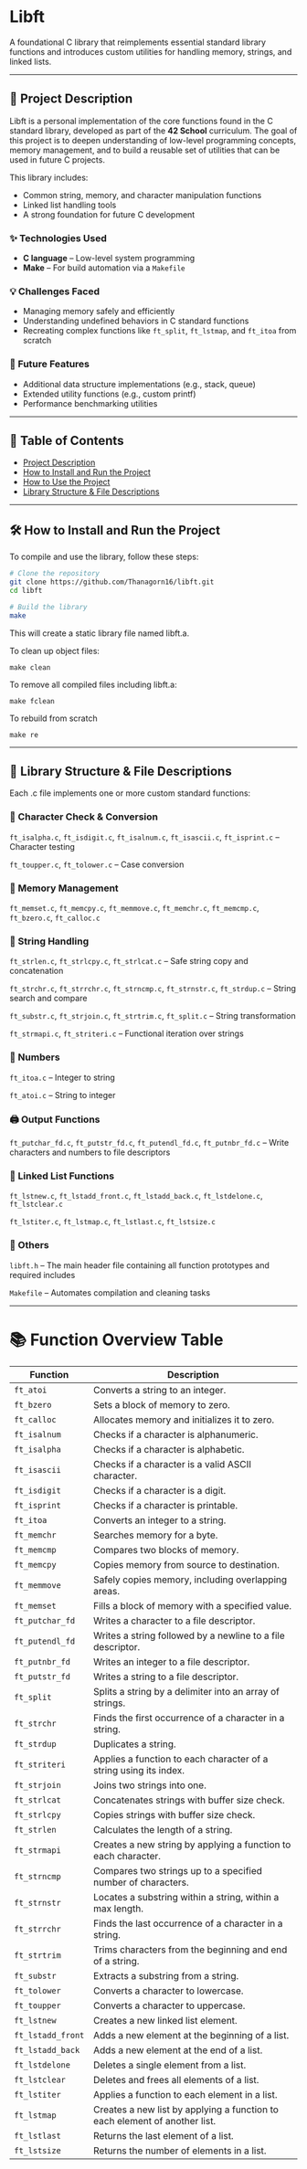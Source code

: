 # Libft

A foundational C library that reimplements essential standard library functions and introduces custom utilities for handling memory, strings, and linked lists.

---

## 📌 Project Description

Libft is a personal implementation of the core functions found in the C standard library, developed as part of the **42 School** curriculum. The goal of this project is to deepen understanding of low-level programming concepts, memory management, and to build a reusable set of utilities that can be used in future C projects.

This library includes:
- Common string, memory, and character manipulation functions
- Linked list handling tools
- A strong foundation for future C development

### ✨ Technologies Used

- **C language** – Low-level system programming
- **Make** – For build automation via a `Makefile`

### 💡 Challenges Faced

- Managing memory safely and efficiently
- Understanding undefined behaviors in C standard functions
- Recreating complex functions like `ft_split`, `ft_lstmap`, and `ft_itoa` from scratch

### 🔮 Future Features

- Additional data structure implementations (e.g., stack, queue)
- Extended utility functions (e.g., custom printf)
- Performance benchmarking utilities

---

## 📖 Table of Contents

- [Project Description](#project-description)
- [How to Install and Run the Project](#how-to-install-and-run-the-project)
- [How to Use the Project](#how-to-use-the-project)
- [Library Structure & File Descriptions](#library-structure--file-descriptions)

---

## 🛠 How to Install and Run the Project

To compile and use the library, follow these steps:

```bash
# Clone the repository
git clone https://github.com/Thanagorn16/libft.git
cd libft

# Build the library
make
```
This will create a static library file named libft.a.

To clean up object files:
```
make clean
```
To remove all compiled files including libft.a:
```
make fclean
```
To rebuild from scratch
```
make re 
```
---

## 📁 Library Structure & File Descriptions

Each .c file implements one or more custom standard functions:

### 🔡 Character Check & Conversion
`ft_isalpha.c`, `ft_isdigit.c`, `ft_isalnum.c`, `ft_isascii.c`, `ft_isprint.c` – Character testing

`ft_toupper.c`, `ft_tolower.c` – Case conversion

### 🧠 Memory Management
`ft_memset.c`, `ft_memcpy.c`, `ft_memmove.c`, `ft_memchr.c`, `ft_memcmp.c`, `ft_bzero.c`, `ft_calloc.c`

### 🧵 String Handling
`ft_strlen.c`, `ft_strlcpy.c`, `ft_strlcat.c` – Safe string copy and concatenation

`ft_strchr.c`, `ft_strrchr.c`, `ft_strncmp.c`, `ft_strnstr.c`, `ft_strdup.c` – String search and compare

`ft_substr.c`, `ft_strjoin.c`, `ft_strtrim.c`, `ft_split.c` – String transformation

`ft_strmapi.c`, `ft_striteri.c` – Functional iteration over strings

### 🔢 Numbers
`ft_itoa.c` – Integer to string

`ft_atoi.c` – String to integer

### 🖨 Output Functions
`ft_putchar_fd.c`, `ft_putstr_fd.c`, `ft_putendl_fd.c`, `ft_putnbr_fd.c` – Write characters and numbers to file descriptors

### 🔗 Linked List Functions
`ft_lstnew.c`, `ft_lstadd_front.c`, `ft_lstadd_back.c`, `ft_lstdelone.c`, `ft_lstclear.c`

`ft_lstiter.c`, `ft_lstmap.c`, `ft_lstlast.c`, `ft_lstsize.c`

### 🧾 Others
`libft.h` – The main header file containing all function prototypes and required includes

`Makefile` – Automates compilation and cleaning tasks

---

# 📚 Function Overview Table

| Function             | Description                                                                 |
|----------------------|-----------------------------------------------------------------------------|
| `ft_atoi`            | Converts a string to an integer.                                            |
| `ft_bzero`           | Sets a block of memory to zero.                                             |
| `ft_calloc`          | Allocates memory and initializes it to zero.                               |
| `ft_isalnum`         | Checks if a character is alphanumeric.                                     |
| `ft_isalpha`         | Checks if a character is alphabetic.                                       |
| `ft_isascii`         | Checks if a character is a valid ASCII character.                          |
| `ft_isdigit`         | Checks if a character is a digit.                                          |
| `ft_isprint`         | Checks if a character is printable.                                        |
| `ft_itoa`            | Converts an integer to a string.                                           |
| `ft_memchr`          | Searches memory for a byte.                                                |
| `ft_memcmp`          | Compares two blocks of memory.                                             |
| `ft_memcpy`          | Copies memory from source to destination.                                  |
| `ft_memmove`         | Safely copies memory, including overlapping areas.                         |
| `ft_memset`          | Fills a block of memory with a specified value.                            |
| `ft_putchar_fd`      | Writes a character to a file descriptor.                                   |
| `ft_putendl_fd`      | Writes a string followed by a newline to a file descriptor.                |
| `ft_putnbr_fd`       | Writes an integer to a file descriptor.                                    |
| `ft_putstr_fd`       | Writes a string to a file descriptor.                                      |
| `ft_split`           | Splits a string by a delimiter into an array of strings.                   |
| `ft_strchr`          | Finds the first occurrence of a character in a string.                     |
| `ft_strdup`          | Duplicates a string.                                                       |
| `ft_striteri`        | Applies a function to each character of a string using its index.          |
| `ft_strjoin`         | Joins two strings into one.                                                |
| `ft_strlcat`         | Concatenates strings with buffer size check.                               |
| `ft_strlcpy`         | Copies strings with buffer size check.                                     |
| `ft_strlen`          | Calculates the length of a string.                                         |
| `ft_strmapi`         | Creates a new string by applying a function to each character.             |
| `ft_strncmp`         | Compares two strings up to a specified number of characters.               |
| `ft_strnstr`         | Locates a substring within a string, within a max length.                  |
| `ft_strrchr`         | Finds the last occurrence of a character in a string.                      |
| `ft_strtrim`         | Trims characters from the beginning and end of a string.                   |
| `ft_substr`          | Extracts a substring from a string.                                        |
| `ft_tolower`         | Converts a character to lowercase.                                         |
| `ft_toupper`         | Converts a character to uppercase.                                         |
| `ft_lstnew`          | Creates a new linked list element.                                         |
| `ft_lstadd_front`    | Adds a new element at the beginning of a list.                             |
| `ft_lstadd_back`     | Adds a new element at the end of a list.                                   |
| `ft_lstdelone`       | Deletes a single element from a list.                                      |
| `ft_lstclear`        | Deletes and frees all elements of a list.                                  |
| `ft_lstiter`         | Applies a function to each element in a list.                              |
| `ft_lstmap`          | Creates a new list by applying a function to each element of another list. |
| `ft_lstlast`         | Returns the last element of a list.                                        |
| `ft_lstsize`         | Returns the number of elements in a list.                                  |



